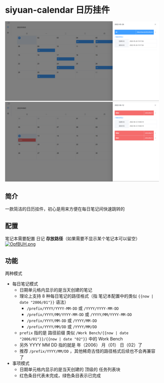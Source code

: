 # siyuan-calendar 日历挂件

![](./preview.png)
![](./task.png)

## 简介

一款简洁的日历挂件，初心是用来方便在每日笔记间快速跳转的

## 配置

笔记本需要配置 日记 **存放路径**（如果需要不显示某个笔记本可以留空）
[![OpfBUH.png](https://s1.ax1x.com/2022/04/30/OpfBUH.png)](https://imgtu.com/i/OpfBUH)

## 功能

两种模式

- 每日笔记模式
  - 日期单元格内显示的是当天创建的笔记
  - 理论上支持 8 种每日笔记的路径格式（指 笔记本配置中的类似 `{{now | date "2006/01"}}` 语法）
    - `/prefix/YYYY/YYYY-MM-DD`  或  `/YYYY/YYYY-MM-DD`
    - `/prefix/YYYY/MM/YYYY-MM-DD` 或 `/YYYY/MM/YYYY-MM-DD`
    - `/prefix/YYYY/MM-DD` 或 `/YYYY/MM-DD`
    - `/prefix/YYYY/MM/DD` 或 `/YYYY/MM/DD`
  - `prefix` 指的是 路径前缀  类似  `/Work Bench/{{now | date "2006/01"}}/{{now | date "02"}}` 中的 Work Bench
  - 另外 YYYY MM DD 指的就是 年（2006） 月（01） 日（02）了
  - 推荐 `/prefix/YYYY/MM/DD` ，其他稀奇古怪的路径格式后续也不会再兼容了
- 事项模式
  - 日期单元格内显示的是当天创建的 顶级的 任务列表块 
  - 红色条目代表未完成，绿色条目表示已完成
